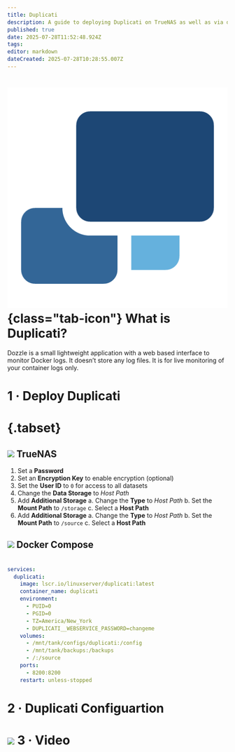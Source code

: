 ```yaml
---
title: Duplicati
description: A guide to deploying Duplicati on TrueNAS as well as via docker compose
published: true
date: 2025-07-28T11:52:48.924Z
tags: 
editor: markdown
dateCreated: 2025-07-28T10:28:55.007Z
---
```


# ![](/duplicati.png){class="tab-icon"} What is Duplicati?

Dozzle is a small lightweight application with a web based interface to monitor Docker logs. It doesn’t store any log files. It is for live monitoring of your container logs only.

# 1 · Deploy Duplicati
# {.tabset}

## <img src="/truenas.png" class="tab-icon"> TrueNAS
1. Set a **Password**
1. Set an **Encryption Key** to enable encryption (optional)
1. Set the **User ID** to `0` for access to all datasets
1. Change the **Data Storage** to *Host Path*
1. Add **Additional Storage**
a. Change the **Type** to *Host Path*
b. Set the **Mount Path** to `/storage`
c. Select a **Host Path**
1. Add **Additional Storage**
a. Change the **Type** to *Host Path*
b. Set the **Mount Path** to `/source`
c. Select a **Host Path**

## <img src="/docker.png" class="tab-icon"> Docker Compose

```yaml

services:
  duplicati:
    image: lscr.io/linuxserver/duplicati:latest
    container_name: duplicati
    environment:
      - PUID=0
      - PGID=0
      - TZ=America/New_York
      - DUPLICATI__WEBSERVICE_PASSWORD=changeme
    volumes:
      - /mnt/tank/configs/duplicati:/config
      - /mnt/tank/backups:/backups
      - /:/source
    ports:
      - 8200:8200
    restart: unless-stopped
```

# 2 · Duplicati Configuartion




# <img src="/youtube.png" class="tab-icon"> 3 · Video
